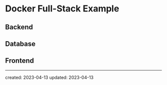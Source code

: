 # Docker Full-Stack Example

## Backend

## Database

## Frontend


---
created: 2023-04-13
updated: 2023-04-13